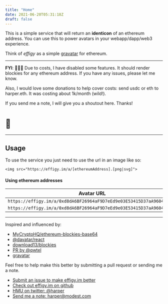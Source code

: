```yaml
---
title: "Home"
date: 2021-06-20T05:31:18Z
draft: false
---
```


This is a simple service that will return an **identicon** of an ethereum address. You can use this to power avatars in your webapp/dapp/web3 experience.

Think of _effigy_ as a simple [gravatar](https://en.gravatar.com/) for ethereum.

---

**FYI**: 💸💸💸 Due to costs, I have disabled some features. It should render blockies for any ethereum address. If you have any issues, please let me know.

Also, I would love some donations to help cover costs: send usdc or eth to harper.eth. It was costing about 1k/month (wild!).

If you send me a note, I will give you a shoutout here. Thanks!

# 💸

---

## Usage

To use the service you just need to use the url in an image like so:

    <img src="https://effigy.im/a/[ethereumAddress].[png|svg]">

#### Using ethereum addresses

| Avatar URL                                                           |                         Image                          |
| -------------------------------------------------------------------- | :----------------------------------------------------: |
| `https://effigy.im/a/0xd8dA6BF26964aF9D7eEd9e03E53415D37aA96045.png` | ![](/a/0xd8dA6BF26964aF9D7eEd9e03E53415D37aA96045.png) |
| `https://effigy.im/a/0xd8dA6BF26964aF9D7eEd9e03E53415D37aA96045.svg` | ![](/a/0xd8dA6BF26964aF9D7eEd9e03E53415D37aA96045.svg) |

---

Inspired and influenced by:

-   [MyCryptoHQ/ethereum-blockies-base64](https://github.com/MyCryptoHQ/ethereum-blockies-base64)
-   [@davatar/react](https://www.npmjs.com/package/@davatar/react)
-   [download13/blockies](https://github.com/download13/blockies)
-   [PR by @qwtel](https://github.com/download13/blockies/pull/12)
-   [gravatar](https://en.gravatar.com/)

Feel free to help make this better by submitting a pull request or sending me a note.

-   [Submit an issue to make effigy.im better](https://github.com/harperreed/effigy.im/issues)
-   [Check out effigy.im on github](https://github.com/harperreed/effigy.im)
-   [HMU on twitter: @harper](https://twitter.com/harper)
-   [Send me a note: harper@modest.com](mailto:harper@modest.com)
